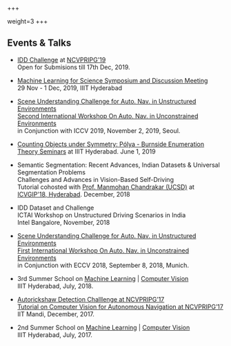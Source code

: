 +++

weight=3
+++

## Events \& Talks


<div class="row">

<div class="col-lg-10 col-centered">

<ul>

<li><p><a href="http://cvit.iiit.ac.in/ncvpripg19/idd-challenge">IDD Challenge</a> at <a href="http://ncvpripg.kletech.ac.in/">NCVPRIPG'19</a><br/>
Open for Submisions till 17th Dec, 2019.
</p> </li>

<li><p><a href="http://ml4science.iiit.ac.in/events/ml4science/">Machine Learning for Science
Symposium and Discussion Meeting</a><br/>
29 Nov - 1 Dec, 2019, IIIT Hyderabad
</p> </li>
<li><p><a href="http://cvit.iiit.ac.in/autonue2019/challenge" target="_blank">Scene Understanding Challenge for Auto. Nav. in Unstructured Environments</a><br>
<a href="http://cvit.iiit.ac.in/autonue2019" target="_blank">Second International Workshop On Auto. Nav. in Unconstrained Environments </a><br>
in Conjunction with ICCV 2019, November 2, 2019, Seoul.<br></p></li>

<li><p><a href="https://faculty.iiit.ac.in/~theory/seminar/talks/polya-counting/" target="_blank">Counting Objects under Symmetry: Pólya - Burnside Enumeration
</a><br>
<a href="https://faculty.iiit.ac.in/~theory/seminar/" target="_blank">Theory Seminars</a> at IIIT Hyderabad. June 1, 2019<br></p></li>


<li><p>Semantic Segmentation: Recent Advances, Indian Datasets & Universal Segmentation Problems <br/>Challenges and Advances in Vision-Based Self-Driving<br>
Tutorial cohosted with <a href='http://cseweb.ucsd.edu/~mkchandraker/'>Prof. Manmohan Chandrakar (UCSD)</a> at <a href='https://cvit.iiit.ac.in/icvgip18/index.php'>ICVGIP'18, Hyderabad</a>. December, 2018</p></li>


<li><p>IDD Dataset and Challenge <br/>ICTAI Workshop on Unstructured Driving Scenarios in India<br>
Intel Bangalore, November, 2018</p></li>

<li><p><a href="http://cvit.iiit.ac.in/scene-understanding-challenge-2018/" target="_blank">Scene Understanding Challenge for Auto. Nav. in Unstructured Environments</a><br>
<a href="http://cvit.iiit.ac.in/autonue2018" target="_blank">First International Workshop On Auto. Nav. in Unconstrained Environments </a><br>
in Conjunction with ECCV 2018, September 8, 2018, Munich.<br></p></li>

<li><p>3rd Summer School on <a href="http://cvit.iiit.ac.in/mlsummerschool2018/" target="_blank">Machine Learning</a> |
<a href="http://cvit.iiit.ac.in/cvsummerschool2018/" target="_blank">Computer Vision</a><br>
IIIT Hyderabad, July, 2018.</p></li>

<li><p><a href="http://cvit.iiit.ac.in/autorickshaw_detection/" target="_blank">Autorickshaw Detection Challlenge at NCVPRIPG’17</a><br>
<a href="http://ncvpripg.iitmandi.ac.in/index.html" target="_blank">Tutorial on Computer Vision for Autonomous Navigation at NCVPRIPG’17</a><br>
IIT Mandi, December, 2017.<br></p></li>

<li><p>2nd Summer School on  <a href="http://cvit.iiit.ac.in/mlsummerschool2017/" target="_blank">Machine Learning</a> |  <a href="http://cvit.iiit.ac.in/cvsummerschool2017/" target="_blank">Computer Vision</a><br>
IIIT Hyderabad, July, 2017.<br></p></li>
</ul>
</div>
</div>
